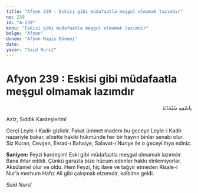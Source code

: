 ```yaml
---
title: "Afyon 239 : Eskisi gibi müdafaatla meşgul olmamak lazımdır"
no: 239
id: "A-239"
konu: "Eskisi gibi müdafaatla meşgul olmamak lazımdır"
bolge: "Afyon"
donem: "Afyon Hapis Dönemi"
date: 
yazar: "Said Nursî"
---
```


# Afyon 239 : Eskisi gibi müdafaatla meşgul olmamak lazımdır

<p class="arabic" dir="rtl" title="Meal: “Her türlü noksan sıfatlardan yüce olan Allah’ın adıyla.”">بِاسْمِهِ سُبْحَانَهُ</p>

Aziz, Sıddık Kardeşlerim!

Gerçi Leyle-i Kadir gizlidir. Fakat ümmet madem bu geceye Leyle-i Kadir nazariyle bakar, elbette hakiki hükmünde her bir hayrın binler sevabı olur. Siz Kuran, Cevşen, Evrad-ı Bahaiye, Salavat-ı Nuriye ile o geceyi ihya ediniz.

**Saniyen:** Feyzi kardeşim! Eski gibi müdafaatla meşgul olmamak lazımdır. Bana ihtar edildi. Çünkü garazla bize hücum edenler hakkı dinlemiyorlar. Aksülamel olur ve oldu. Hem Feyzi, hiç ilave ve tağyir etmeden Risale-i Nur’a merhum Hafız Ali gibi çalışmak elzemdir, kalbime geldi.

*Said Nursî*
